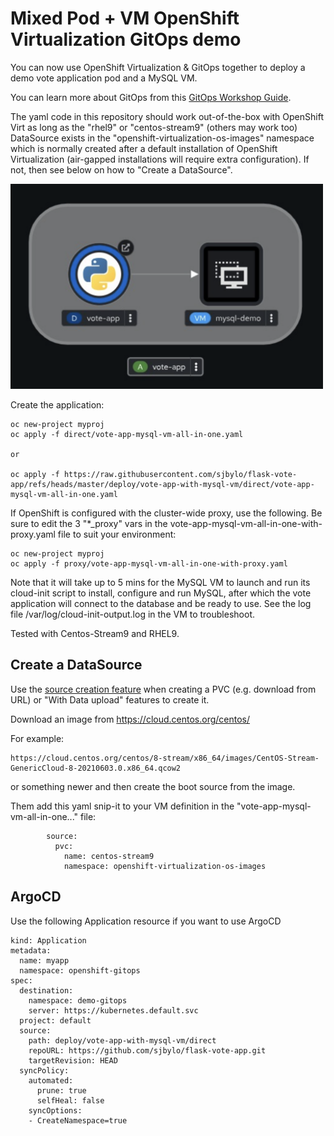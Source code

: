 # Mixed Pod + VM OpenShift Virtualization GitOps demo


You can now use OpenShift Virtualization & GitOps together to deploy a demo vote application pod and a MySQL VM.

You can learn more about GitOps from this [GitOps Workshop Guide](https://openshiftdemos.github.io/openshift-gitops-workshop/openshift-gitops-workshop/index.html).

The yaml code in this repository should work out-of-the-box with OpenShift Virt as long as the "rhel9" or "centos-stream9" (others may work too) DataSource exists in the "openshift-virtualization-os-images" namespace which is normally created after a default installation of OpenShift Virtualization (air-gapped installations will require extra configuration). If not, then see below on how to "Create a DataSource". 

<img src="./images/vote-app-plus-vm-demo.png" alt="This is what it looks like" width="500">

Create the application:

```
oc new-project myproj
oc apply -f direct/vote-app-mysql-vm-all-in-one.yaml

or

oc apply -f https://raw.githubusercontent.com/sjbylo/flask-vote-app/refs/heads/master/deploy/vote-app-with-mysql-vm/direct/vote-app-mysql-vm-all-in-one.yaml 
```

If OpenShift is configured with the cluster-wide proxy, use the following. Be sure to edit the 3 "*_proxy" vars in the vote-app-mysql-vm-all-in-one-with-proxy.yaml file to suit your environment:

```
oc new-project myproj
oc apply -f proxy/vote-app-mysql-vm-all-in-one-with-proxy.yaml
```

Note that it will take up to 5 mins for the MySQL VM to launch and run its cloud-init script to install, configure and run MySQL, after which the vote application will connect to the database and be ready to use.  See the log file /var/log/cloud-init-output.log in the VM to troubleshoot. 

Tested with Centos-Stream9 and RHEL9.

## Create a DataSource

Use the [source creation feature](https://docs.redhat.com/en/documentation/openshift_container_platform/4.13/html/virtualization/virtual-machine-templates#virt-creating-and-using-boot-sources) when creating a PVC (e.g. download from URL) or "With Data upload" features to create it.

Download an image from https://cloud.centos.org/centos/

For example:
```
https://cloud.centos.org/centos/8-stream/x86_64/images/CentOS-Stream-GenericCloud-8-20210603.0.x86_64.qcow2
```

or something newer and then create the boot source from the image.

Them add this yaml snip-it to your VM definition in the "vote-app-mysql-vm-all-in-one..." file: 

```
        source:
          pvc:
            name: centos-stream9
            namespace: openshift-virtualization-os-images
```

## ArgoCD

Use the following Application resource if you want to use ArgoCD

```
kind: Application
metadata:
  name: myapp
  namespace: openshift-gitops
spec:
  destination:
    namespace: demo-gitops
    server: https://kubernetes.default.svc
  project: default
  source:
    path: deploy/vote-app-with-mysql-vm/direct
    repoURL: https://github.com/sjbylo/flask-vote-app.git
    targetRevision: HEAD
  syncPolicy:
    automated:
      prune: true
      selfHeal: false
    syncOptions:
    - CreateNamespace=true
```

